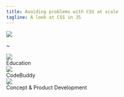 ```yaml
---
title: Avoiding problems with CSS at scale
tagline: A look at CSS in JS
---
```


<img class="transparent-background-image" src="resources/Edument-logo-inverted.png">

~

<div class="container-fluid">
  <div class="row">
    <div class="col-4">
      <img class="transparent-background-image" src="resources/education_icon.svg">
      <br>
      Education
    </div>
    <div class="col-4">
      <img class="transparent-background-image" src="resources/codebuddy_icon.svg">
      <br>
      CodeBuddy
    </div>
    <div class="col-4">
      <img class="transparent-background-image" src="resources/development_icon.svg">
      <br>
      Concept & Product Development
    </div>
  </div>
</div>
